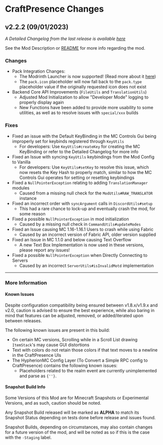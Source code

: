 # CraftPresence Changes

## v2.2.2 (09/01/2023)

_A Detailed Changelog from the last release is
available [here](https://gitlab.com/CDAGaming/CraftPresence/-/compare/release%2Fv2.2.1...release%2Fv2.2.2)_

See the Mod Description or [README](https://gitlab.com/CDAGaming/CraftPresence) for more info regarding the mod.

### Changes

* Pack Integration Changes:
    * The Modrinth Launcher is now supported! (Read more about it [here](https://blog.modrinth.com/p/launcher))
    * The `pack.icon` placeholder will now fall back to the `pack.type` placeholder value if the originally requested
      icon does not exist
* Backend Core API Improvements (`FileUtils` and `TranslationUtils`)
    * Adjusted Mod Initialization to allow "Developer Mode" logging to properly display again
    * New Functions have been added to provide more usability to some utilities, as well as to resolve issues
      with `special/xxx` builds

### Fixes

* Fixed an issue with the Default KeyBinding in the MC Controls Gui being improperly set for keybinds registered
  through `KeyUtils`
    * For developers: Use `KeyUtils#createKey` for creating the MC KeyBinding or refer to the Detailed Changelog for
      more info
* Fixed an Issue with syncing `KeyUtils` keybindings from the Mod Config to Vanilla
    * For developers: Use `KeyUtils#setKey` to resolve this issue, which now resets the Key Hash to properly match,
      similar to how the MC Controls Gui operates for setting or resetting keybindings
* Fixed a `NullPointerException` relating to adding `TranslationManager` modules
    * Caused from a missing null check for the `ModUtils#RAW_TRANSLATOR` instance
* Fixed an incorrect order with `syncArgument` calls in `DiscordUtils#setup`
    * This had a rare chance to lock-up and eventually crash the mod, for some reason
* Fixed a possible `NullPointerException` in mod initialization
    * Caused by a missing null check in `CommandUtils#updateModes`
* Fixed an Issue causing MC 1.16-1.16.1 Users to crash while using Fabric
    * Caused by an incorrect version of Fabric API, older version supplied
* Fixed an Issue in MC 1.1.0 and below causing Text Overflow
    * A new Text Box Implementation is now used in these versions, please report any issues!
* Fixed a possible `NullPointerException` when Directly Connecting to Servers
    * Caused by an incorrect `ServerUtils#isInvalidMotd` implementation

___

### More Information

#### Known Issues

Despite configuration compatibility being ensured between v1.8.x/v1.9.x and v2.0,
caution is advised to ensure the best experience, while also baring in mind that features can be adjusted, removed, or
added/iterated upon between releases.

The following known issues are present in this build:

* On certain MC versions, Scrolling while in a Scroll List drawing `ItemStack`'s may cause GUI distortions
* Text with colors do not retain those colors if that text moves to a newline in the CraftPresence UIs
* The HypherionMC Config Layer (To Convert a Simple RPC config to CraftPresence) contains the following known issues:
    * Placeholders related to the realm event are currently unimplemented and parse as `{''}`.

#### Snapshot Build Info

Some Versions of this Mod are for Minecraft Snapshots or Experimental Versions, and as such, caution should be noted.

Any Snapshot Build released will be marked as **ALPHA** to match its Snapshot Status depending on tests done before
release
and issues found.

Snapshot Builds, depending on circumstances, may also contain changes for a future version of the mod, and will be noted
as so if this is the case with the `-Staging` label.
